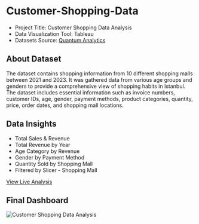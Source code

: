 # Customer-Shopping-Data

- Project Title: Customer Shopping Data Analysis
- Data Visualization Tool: Tableau
- Datasets Source: [Quantum Analytics](https://quantumanalyticsco.org/)

## About Dataset
The dataset contains shopping information from 10 different shopping malls between 2021 and 2023. It was gathered data from various age groups and genders to provide a comprehensive view of shopping habits in Istanbul. The dataset includes essential information such as invoice numbers, customer IDs, age, gender, payment methods, product categories, quantity, price, order dates, and shopping mall locations. 

## Data Insights
- Total Sales & Revenue
- Total Revenue by Year
- Age Category by Revenue
- Gender by Payment Method
- Quantity Sold by Shopping Mall
- Filtered by Slicer - Shopping Mall

[View Live Analysis](https://public.tableau.com/views/CustomerShoppingDataAnalysis_16992943378080/Dashboard1?:language=en-US&:sid=&:redirect=auth&:display_count=n&:origin=viz_share_link)

## Final Dashboard
![Customer Shopping Data Analysis](https://github.com/user-attachments/assets/4e390603-5f19-4c85-add6-a862d2c43b3b)
